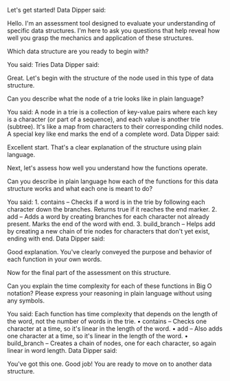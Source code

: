 Let's get started!
Data Dipper said:

Hello. I'm an assessment tool designed to evaluate your understanding of specific data structures. I'm here to ask you questions that help reveal how well you grasp the mechanics and application of these structures.

Which data structure are you ready to begin with?

You said:
Tries
Data Dipper said:

Great. Let's begin with the structure of the node used in this type of data structure.

Can you describe what the node of a trie looks like in plain language?

You said:
A node in a trie is a collection of key-value pairs where each key is a character (or part of a sequence), and each value is another trie (subtree). It's like a map from characters to their corresponding child nodes. A special key like end marks the end of a complete word.
Data Dipper said:

Excellent start. That's a clear explanation of the structure using plain language.

Next, let's assess how well you understand how the functions operate.

Can you describe in plain language how each of the functions for this data structure works and what each one is meant to do?

You said:
	1.	contains – Checks if a word is in the trie by following each character down the branches. Returns true if it reaches the end marker.
	2.	add – Adds a word by creating branches for each character not already present. Marks the end of the word with end.
	3.	build_branch – Helps add by creating a new chain of trie nodes for characters that don't yet exist, ending with end.
Data Dipper said:

Good explanation. You've clearly conveyed the purpose and behavior of each function in your own words.

Now for the final part of the assessment on this structure.

Can you explain the time complexity for each of these functions in Big O notation? Please express your reasoning in plain language without using any symbols.

You said:
Each function has time complexity that depends on the length of the word, not the number of words in the trie.
	•	contains – Checks one character at a time, so it's linear in the length of the word.
	•	add – Also adds one character at a time, so it's linear in the length of the word.
	•	build_branch – Creates a chain of nodes, one for each character, so again linear in word length.
Data Dipper said:

You've got this one. Good job! You are ready to move on to another data structure.
